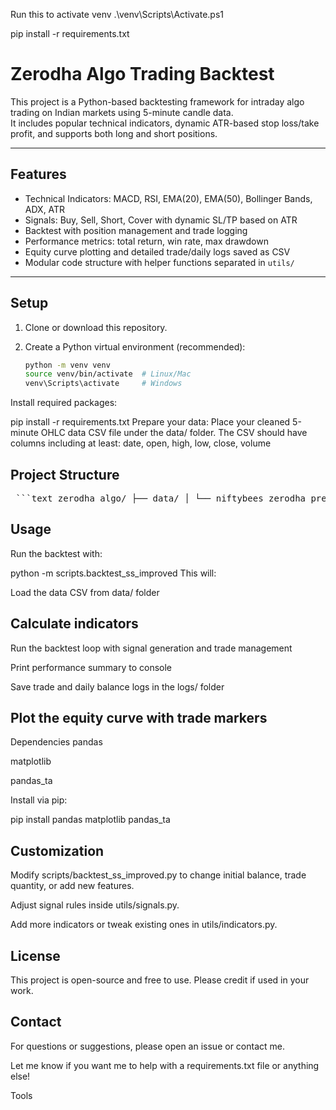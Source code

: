 Run this to activate venv
.\venv\Scripts\Activate.ps1

pip install -r requirements.txt

# Zerodha Algo Trading Backtest

This project is a Python-based backtesting framework for intraday algo trading on Indian markets using 5-minute candle data.  
It includes popular technical indicators, dynamic ATR-based stop loss/take profit, and supports both long and short positions.

---

## Features

- Technical Indicators: MACD, RSI, EMA(20), EMA(50), Bollinger Bands, ADX, ATR  
- Signals: Buy, Sell, Short, Cover with dynamic SL/TP based on ATR  
- Backtest with position management and trade logging  
- Performance metrics: total return, win rate, max drawdown  
- Equity curve plotting and detailed trade/daily logs saved as CSV  
- Modular code structure with helper functions separated in `utils/`

---

## Setup

1. Clone or download this repository.  
2. Create a Python virtual environment (recommended):

   ```bash
   python -m venv venv
   source venv/bin/activate  # Linux/Mac
   venv\Scripts\activate     # Windows
Install required packages:


pip install -r requirements.txt
Prepare your data:
Place your cleaned 5-minute OHLC data CSV file under the data/ folder. The CSV should have columns including at least:
date, open, high, low, close, volume

## Project Structure
<pre lang="text"> ```text zerodha_algo/ ├── data/ │ └── niftybees_zerodha_prepared_2.csv # your input data ├── logs/ # generated trade and daily logs saved here ├── scripts/ │ └── backtest_ss_improved.py # main backtest script ├── utils/ │ ├── indicators.py # functions to add indicators to data │ ├── signals.py # signal generation logic │ └── backtest_helpers.py # trade logging, metrics, plotting, helpers ├── requirements.txt # required Python packages └── README.md # this file ``` </pre>
## Usage
Run the backtest with:

python -m scripts.backtest_ss_improved
This will:

Load the data CSV from data/ folder

## Calculate indicators

Run the backtest loop with signal generation and trade management

Print performance summary to console

Save trade and daily balance logs in the logs/ folder

## Plot the equity curve with trade markers

Dependencies
pandas

matplotlib

pandas_ta

Install via pip:

pip install pandas matplotlib pandas_ta
## Customization
Modify scripts/backtest_ss_improved.py to change initial balance, trade quantity, or add new features.

Adjust signal rules inside utils/signals.py.

Add more indicators or tweak existing ones in utils/indicators.py.

## License
This project is open-source and free to use. Please credit if used in your work.

## Contact
For questions or suggestions, please open an issue or contact me.


Let me know if you want me to help with a requirements.txt file or anything else!









Tools


